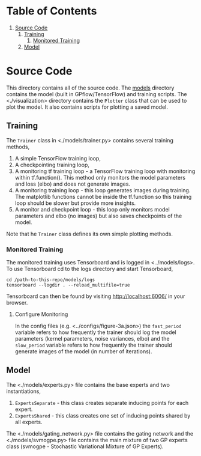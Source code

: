 
# Table of Contents

1.  [Source Code](#orgba3d2eb)
    1.  [Training](#orge78eb28)
        1.  [Monitored Training](#orgdce23ba)
    2.  [Model](#orge19b57b)


<a id="orgba3d2eb"></a>

# Source Code

This directory contains all of the source code.
The [models](./models) directory contains the model (built in GPflow/TensorFlow) and training scripts.
The <./visualization> directory contains the `Plotter` class that can be used to plot
the model. It also contains scripts for plotting a saved model.


<a id="orge78eb28"></a>

## Training

The `Trainer` class in <./models/trainer.py> contains several training methods,

1.  A simple TensorFlow training loop,
2.  A checkpointing training loop,
3.  A monitoring tf training loop - a TensorFlow training loop with monitoring within tf.function().
    This method only monitors the model parameters and loss (elbo) and does not generate images.
4.  A monitoring training loop - this loop generates images during training. The matplotlib functions
    cannot be inside the tf.function so this training loop should be slower but provide more insights.
5.  A monitor and checkpoint loop - this loop only monitors model parameters and elbo (no images)
    but also saves checkpoints of the model.

Note that he `Trainer` class defines its own simple plotting methods.


<a id="orgdce23ba"></a>

### Monitored Training

The monitored training uses Tensorboard and is logged in <../models/logs>.
To use Tensorboard cd to the logs directory and start Tensorboard,

    cd /path-to-this-repo/models/logs
    tensorboard --logdir . --reload_multifile=true

Tensorboard can then be found by visiting <http://localhost:6006/> in your browser.

1.  Configure Monitoring

    In the config files (e.g. <../configs/figure-3a.json>) the `fast_period` variable
    refers to how frequently the trainer should log the model parameters
    (kernel parameters, noise variances, elbo) and the `slow_period` variable
    refers to how frequently the trainer should generate images of the model (in number of iterations).


<a id="orge19b57b"></a>

## Model

The <./models/experts.py> file contains the base experts and two instantiations,

1.  `ExpertsSeparate` - this class creates separate inducing points for each expert.
2.  `ExpertsShared` - this class creates one set of inducing points shared by all experts.

The <./models/gating_network.py> file contains the gating network and the <./models/svmogpe.py> file
contains the main mixture of two GP experts class (svmogpe - Stochastic Variational Mixture of GP Experts).
